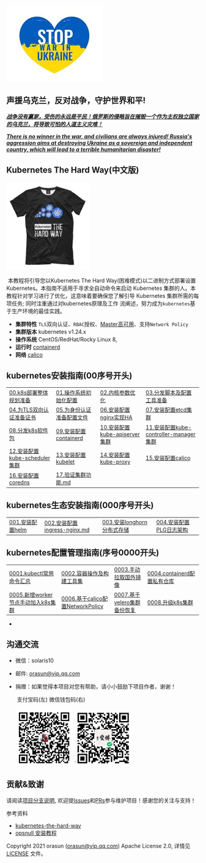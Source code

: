 <img alt="kubeasz-logo"  src="pics/ukraine.jpg">

##                   声援乌克兰，反对战争，守护世界和平! 

***<u>战争没有赢家，受伤的永远是平民！俄罗斯的侵略旨在摧毁一个作为主权独立国家的乌克兰，将导致可怕的人道主义灾难！</u>***

***<u>There is no winner in the war, and civilians are always injured! Russia's aggression aims at destroying Ukraine as a sovereign and independent country, which will lead to a terrible humanitarian disaster!</u>***

## Kubernetes The Hard Way(中文版)
<img alt="kubeasz-logo" width="220" height="230" src="pics/k8shardway.jpg">

​     本教程将引导您以Kubernetes The Hard Way(困难模式)以二进制方式部署设置 Kubernetes。本指南不适用于寻求全自动命令来启动 Kubernetes 集群的人。本教程针对学习进行了优化，这意味着要确保您了解引导 Kubernetes 集群所需的每项任务; 同时注重通过对kubernetes原理及工作 流阐述，努力成为`kubernetes`基于生产环境的最佳实践。

- **集群特性** `TLS`双向认证、`RBAC`授权、[Master高可用](docs/setup/00-planning_and_overall_intro.md#ha-architecture)、支持`Network Policy`
- **集群版本** kubernetes v1.24.x
- **操作系统** CentOS/RedHat/Rocky Linux 8,
- **运行时** [containerd](docs/setup/03-container_runtime.md) 
- **网络** [calico](docs/setup/network-plugin/calico.md)



## kubernetes安装指南(00序号开头)

<table border="0">
    <tr>
        <td><a href="docs/setup/00-planning_and_overall_intro.md">00.k8s部署整体规划准备</a></td>
        <td><a href="docs/setup/02-install_etcd.md">01.操作系统初始化配置</a></td>
        <td><a href="docs/setup/04-install_kube_master.md">02.内核参数优化</a></td>
        <td><a href="docs/setup/06-install_network_plugin.md">03.分发脚本及配置工具准备</a></td>
    </tr>
    <tr>
        <td><a href="docs/setup/01-CA_and_prerequisite.md">04.为TLS双向认证准备证书</a></td>
        <td><a href="docs/setup/03-container_runtime.md">05.为身份认证准备配置文件</a></td>
        <td><a href="docs/setup/05-install_kube_node.md">06.安装配置nginx实现HA</a></td>
        <td><a href="docs/setup/07-install_cluster_addon.md">07.安装配置etcd集群</a></td>
    </tr>
    <tr>
        <td><a href="docs/setup/01-CA_and_prerequisite.md">08.分发k8s软件包</a></td>
        <td><a href="docs/setup/03-container_runtime.md">09.安装配置containerd</a></td>
        <td><a href="docs/setup/05-install_kube_node.md">10.安装配置kube-apiserver集群</a></td>
        <td><a href="docs/setup/07-install_cluster_addon.md">11.安装配置kube-controller-manager集群</a></td>
    </tr>    
    <tr>
        <td><a href="docs/setup/01-CA_and_prerequisite.md">12.安装配置kube-scheduler集群</a></td>
        <td><a href="docs/setup/03-container_runtime.md">13.安装配置kubelet</a></td>
        <td><a href="docs/setup/05-install_kube_node.md">14.安装配置kube-proxy</a></td>
        <td><a href="docs/setup/07-install_cluster_addon.md">15.安装配置calico</a></td>
    </tr>  
    <tr>
        <td><a href="docs/setup/01-CA_and_prerequisite.md">16.安装配置coredns</a></td>
        <td><a href="docs/setup/03-container_runtime.md">17.验证集群功能.md</a></td>
        <td><a href="docs/setup/05-install_kube_node.md"></a></td>
        <td><a href="docs/setup/07-install_cluster_addon.md"></a></td>
    </tr>  
</table>


## kubernetes生态安装指南(000序号开头)

<table border="0">
    <tr>
        <td><a href="docs/setup/00-planning_and_overall_intro.md">001.安装配置helm</a></td>
        <td><a href="docs/setup/02-install_etcd.md">002.安装配置ingress-nginx.md</a></td>
        <td><a href="docs/setup/04-install_kube_master.md">003.安装longhorn分布式存储</a></td>
        <td><a href="docs/setup/06-install_network_plugin.md">004.安装配置PLG日志架构</a></td>
    </tr>
</table>

## kubernetes配置管理指南(序号0000开头)

<table border="0">
    <tr>
        <td><a href="docs/setup/00-planning_and_overall_intro.md">0001.kubectl常用命令汇总</a></td>
        <td><a href="docs/setup/02-install_etcd.md">0002.容器操作及构建工具集</a></td>
        <td><a href="docs/setup/04-install_kube_master.md">0003.手动拉取国外镜像</a></td>
        <td><a href="docs/setup/06-install_network_plugin.md">0004.containerd配置私有仓库</a></td>
    </tr>
    <tr>
        <td><a href="docs/setup/01-CA_and_prerequisite.md">0005.新增worker节点手动加入k8s集群</a></td>
        <td><a href="docs/setup/03-container_runtime.md">0006.基于calico配置NetworkPolicy</a></td>
        <td><a href="docs/setup/05-install_kube_node.md">0007.基于velero集群备份恢复</a></td>
        <td><a href="docs/setup/07-install_cluster_addon.md">0008.升级k8s集群</a></td>
    </tr>
</table>


- 

## 沟通交流

- 微信：solaris10

- 邮件: orasun@vip.qq.com

- 捐赠：如果觉得本项目对您有帮助，请小小鼓励下项目作者，谢谢！

     ​      支付宝码(左)            微信钱包码(右)

  <img src="pics/alipay.jpg" alt="支付宝" width="150" height="150" /> `<img src="pics/wxpay.jpg" alt="微信钱包" width="145" height="145" />

## 贡献&致谢

请阅读[项目分支说明](docs/mixes/branch.md), 欢迎提[Issues](https://github.com/easzlab/kubeasz/issues)和[PRs](docs/mixes/HowToContribute.md)参与维护项目！感谢您的关注与支持！

参考资料

- [kubernetes-the-hard-way](https://github.com/kelseyhightower/kubernetes-the-hard-way)
- [opsnull 安装教程](https://github.com/opsnull/follow-me-install-kubernetes-cluster)



Copyright 2021 orasun (orasun@vip.qq.com) Apache License 2.0, 详情见 [LICENSE](docs/mixes/LICENSE) 文件。

